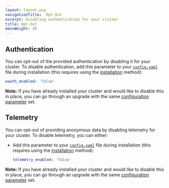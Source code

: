 ```yaml
---
layout: layout.pug
navigationTitle:  Opt-Out
excerpt: Disabling authentication for your cluster
title: Opt-Out
menuWeight: 20
---
```


## Authentication

You can opt-out of the provided authentication by disabling it for your cluster. To disable authentication, add this parameter to your [`config.yaml`][2] file during installation (this requires using the [installation][1] method):

```yaml
oauth_enabled: 'false'
```

**Note:** If you have already installed your cluster and would like to disable this in place, you can go through an upgrade with the same [configuration parameter][2] set.

## Telemetry

You can opt-out of providing anonymous data by disabling telemetry for your cluster. To disable telemetry, you can either:

- Add this parameter to your [`config.yaml`][2] file during installation (this requires using the [installation][1] method):

    ```yaml
    telemetry_enabled: 'false'
    ```


**Note:** If you have already installed your cluster and would like to disable this in place, you can go through an upgrade with the same [configuration parameter][2] set.

[1]: /1.11/installing/oss/custom/advanced/
[2]: /1.11/installing/oss/custom/configuration/configuration-parameters/
